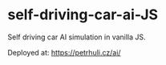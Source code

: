 # self-driving-car-ai-JS

Self driving car AI simulation in vanilla JS. 

Deployed at: https://petrhuli.cz/ai/
